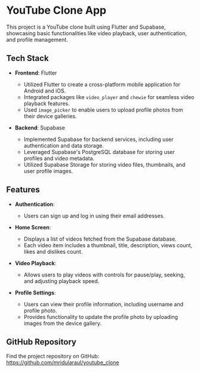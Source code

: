 # YouTube Clone App

This project is a YouTube clone built using Flutter and Supabase, showcasing basic functionalities like video playback, user authentication, and profile management.

## Tech Stack

- **Frontend**: Flutter
    - Utilized Flutter to create a cross-platform mobile application for Android and iOS.
    - Integrated packages like `video_player` and `chewie` for seamless video playback features.
    - Used `image_picker` to enable users to upload profile photos from their device galleries.

- **Backend**: Supabase
    - Implemented Supabase for backend services, including user authentication and data storage.
    - Leveraged Supabase's PostgreSQL database for storing user profiles and video metadata.
    - Utilized Supabase Storage for storing video files, thumbnails, and user profile images.

## Features

- **Authentication**:
    - Users can sign up and log in using their email addresses.

- **Home Screen**:
    - Displays a list of videos fetched from the Supabase database.
    - Each video item includes a thumbnail, title, description, views count, likes and dislikes count.

- **Video Playback**:
    - Allows users to play videos with controls for pause/play, seeking, and adjusting playback speed.

- **Profile Settings**:
    - Users can view their profile information, including username and profile photo.
    - Provides functionality to update the profile photo by uploading images from the device gallery.

## GitHub Repository

Find the project repository on GitHub: https://github.com/mridularaul/youtube_clone

